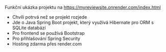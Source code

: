 Funkční ukázka projektu na https://myreviewsite.onrender.com/index.html
- Chvíli potrvá než se projekt rozjede
- Jde o Java Spring Boot projekt, který využívá Hibernate pro ORM s SQLite databází
- Pro frontend se používá Bootstrap
- Pro přihlašování Spring Security
- Hosting zdarma přes render.com
